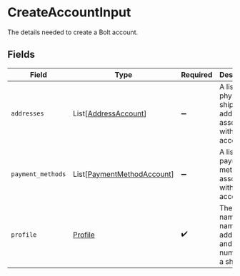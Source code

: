 # CreateAccountInput

The details needed to create a Bolt account.


## Fields

| Field                                                                     | Type                                                                      | Required                                                                  | Description                                                               |
| ------------------------------------------------------------------------- | ------------------------------------------------------------------------- | ------------------------------------------------------------------------- | ------------------------------------------------------------------------- |
| `addresses`                                                               | List[[AddressAccount](../../models/shared/addressaccount.md)]             | :heavy_minus_sign:                                                        | A list of physical shipping addresses associated with this account.       |
| `payment_methods`                                                         | List[[PaymentMethodAccount](../../models/shared/paymentmethodaccount.md)] | :heavy_minus_sign:                                                        | A list of payment methods associated with this account.                   |
| `profile`                                                                 | [Profile](../../models/shared/profile.md)                                 | :heavy_check_mark:                                                        | The first name, last name, email address, and phone number of a shopper.  |